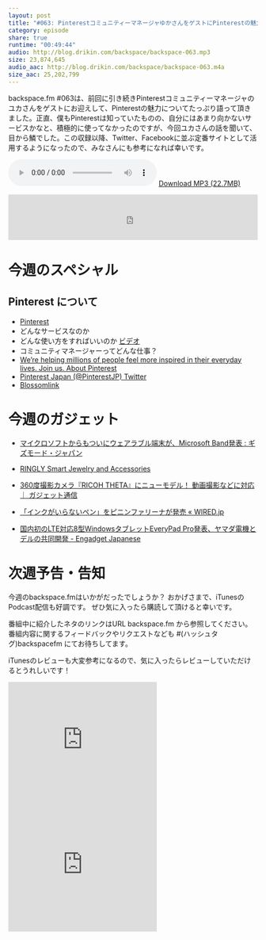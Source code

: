 ```yaml
---
layout: post
title: "#063: PinterestコミュニティーマネージャゆかさんをゲストにPinterestの魅力について語る"
category: episode
share: true
runtime: "00:49:44"
audio: http://blog.drikin.com/backspace/backspace-063.mp3
size: 23,874,645
audio_aac: http://blog.drikin.com/backspace/backspace-063.m4a
size_aac: 25,202,799
---
```


backspace.fm #063は、前回に引き続きPinterestコミュニティーマネージャのユカさんをゲストにお迎えして、Pinterestの魅力についてたっぷり語って頂きました。正直、僕もPinterestは知っていたものの、自分にはあまり向かないサービスかなと、積極的に使ってなかったのですが、今回ユカさんの話を聞いて、目から鱗でした。この収録以降、Twitter、Facebookに並ぶ定番サイトとして活用するようになったので、みなさんにも参考になれば幸いです。

<audio src="http://blog.drikin.com/backspace/backspace-063.mp3" controls preload></audio>
[Download MP3 (22.7MB)](http://blog.drikin.com/backspace/backspace-063.mp3)

<iframe src="http://backspace.fm/subscribes.html" width="100%" height="92" scrolling="no" frameborder="0"></iframe>

# 今週のスペシャル

## Pinterest について
- [Pinterest](http://jp.pinterest.com/)
- どんなサービスなのか
- どんな使い方をすればいいのか [ビデオ](http://youtu.be/C6MPfRStA48)
- コミュニティマネージャーってどんな仕事？
- [We’re helping millions of people feel more inspired in their everyday lives. Join us.  About Pinterest](https://about.pinterest.com/en/careers)
- [Pinterest Japan (@PinterestJP)  Twitter](https://twitter.com/pinterestjp)
- [Blossomlink](http://blossomlink.me/)

# 今週のガジェット

- [マイクロソフトからもついにウェアラブル端末が、Microsoft Band発表 : ギズモード・ジャパン](http://www.gizmodo.jp/2014/10/microsoft_band.html)

- [RINGLY  Smart Jewelry and Accessories](https://ringly.com/)

- [360度撮影カメラ『RICOH THETA』にニューモデル！ 動画撮影などに対応 ｜ ガジェット通信](http://getnews.jp/archives/689889)

- [「インクがいらないペン」をピニンファリーナが発売 « WIRED.jp](http://wired.jp/?p=125959)

- [国内初のLTE対応8型WindowsタブレットEveryPad Pro発表、ヤマダ電機とデルの共同開発 - Engadget Japanese](http://japanese.engadget.com/2014/10/30/lte-8-windows-everypad-pro/)

# 次週予告・告知

今週のbackspace.fmはいかがだったでしょうか？
おかげさまで、iTunesのPodcast配信も好調です。
ぜひ気に入ったら購読して頂けると幸いです。

番組中に紹介したネタのリンクはURL backspace.fm から参照してください。
番組内容に関するフィードバックやリクエストなども #(ハッシュタグ)backspacefm にてお待ちしてます。

iTunesのレビューも大変参考になるので、気に入ったらレビューしていただけるとうれしいです！

<iframe src="http://rcm-fe.amazon-adsystem.com/e/cm?t=driftking-22&o=9&p=12&l=bn1&mode=videogames-jp&browse=637394&fc1=000000&lt1=_blank&lc1=3366FF&bg1=FFFFFF&f=ifr" marginwidth="0" marginheight="0" width="300" height="252" border="0" frameborder="0" style="border:none;" scrolling="no"></iframe>
<iframe src="http://rcm-fe.amazon-adsystem.com/e/cm?t=driftking-22&o=9&p=12&l=bn1&mode=computers-jp&browse=2127209063&fc1=000000&lt1=_blank&lc1=3366FF&bg1=FFFFFF&f=ifr" marginwidth="0" marginheight="0" width="300" height="252" border="0" frameborder="0" style="border:none;" scrolling="no"></iframe>
